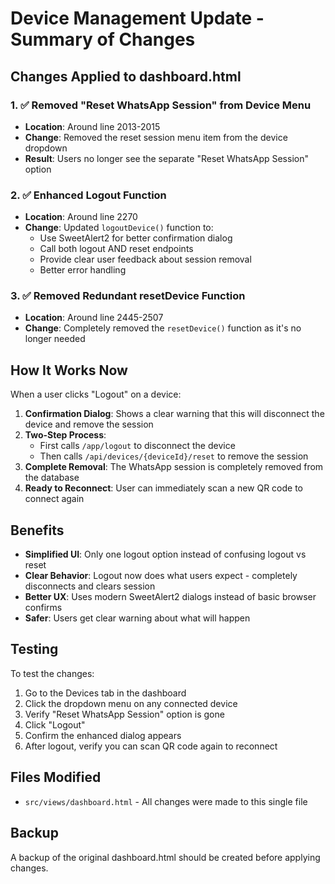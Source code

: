 # Device Management Update - Summary of Changes

## Changes Applied to dashboard.html

### 1. ✅ Removed "Reset WhatsApp Session" from Device Menu
- **Location**: Around line 2013-2015
- **Change**: Removed the reset session menu item from the device dropdown
- **Result**: Users no longer see the separate "Reset WhatsApp Session" option

### 2. ✅ Enhanced Logout Function  
- **Location**: Around line 2270
- **Change**: Updated `logoutDevice()` function to:
  - Use SweetAlert2 for better confirmation dialog
  - Call both logout AND reset endpoints
  - Provide clear user feedback about session removal
  - Better error handling

### 3. ✅ Removed Redundant resetDevice Function
- **Location**: Around line 2445-2507
- **Change**: Completely removed the `resetDevice()` function as it's no longer needed

## How It Works Now

When a user clicks "Logout" on a device:

1. **Confirmation Dialog**: Shows a clear warning that this will disconnect the device and remove the session
2. **Two-Step Process**: 
   - First calls `/app/logout` to disconnect the device
   - Then calls `/api/devices/{deviceId}/reset` to remove the session
3. **Complete Removal**: The WhatsApp session is completely removed from the database
4. **Ready to Reconnect**: User can immediately scan a new QR code to connect again

## Benefits

- **Simplified UI**: Only one logout option instead of confusing logout vs reset
- **Clear Behavior**: Logout now does what users expect - completely disconnects and clears session
- **Better UX**: Uses modern SweetAlert2 dialogs instead of basic browser confirms
- **Safer**: Users get clear warning about what will happen

## Testing

To test the changes:
1. Go to the Devices tab in the dashboard
2. Click the dropdown menu on any connected device
3. Verify "Reset WhatsApp Session" option is gone
4. Click "Logout" 
5. Confirm the enhanced dialog appears
6. After logout, verify you can scan QR code again to reconnect

## Files Modified

- `src/views/dashboard.html` - All changes were made to this single file

## Backup

A backup of the original dashboard.html should be created before applying changes.